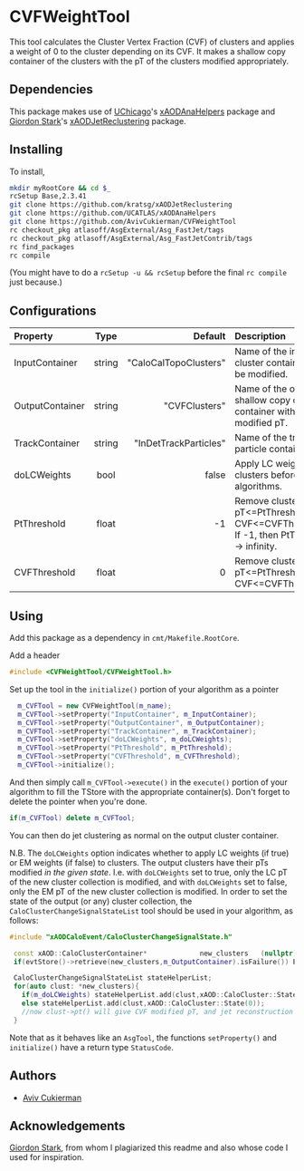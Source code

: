 # CVFWeightTool
This tool calculates the Cluster Vertex Fraction (CVF) of clusters and applies a weight of 0 to the cluster depending on its CVF. It makes a shallow copy container of the clusters with the pT of the clusters modified appropriately.
## Dependencies
This package makes use of [UChicago](https://github.com/UCATLAS)'s [xAODAnaHelpers](https://github.com/UCATLAS/xAODAnaHelpers) package and [Giordon Stark](https://github.com/kratsg)'s [xAODJetReclustering](https://github.com/kratsg/xAODJetReclustering) package.

## Installing
To install,
```bash
mkdir myRootCore && cd $_
rcSetup Base,2.3.41
git clone https://github.com/kratsg/xAODJetReclustering
git clone https://github.com/UCATLAS/xAODAnaHelpers
git clone https://github.com/AvivCukierman/CVFWeightTool
rc checkout_pkg atlasoff/AsgExternal/Asg_FastJet/tags
rc checkout_pkg atlasoff/AsgExternal/Asg_FastJetContrib/tags
rc find_packages
rc compile
```
(You might have to do a `rcSetup -u && rcSetup` before the final `rc compile` just because.)


## Configurations

 Property           | Type                      | Default                   | Description
:-------------------|:-------------------------:|--------------------------:|:-------------------------------------------------------------------------------------
InputContainer   | string                    |    "CaloCalTopoClusters"                       | Name of the input cluster container to be modified.
OutputContainer  | string                    |    "CVFClusters"                       | Name of the output shallow copy cluster container with modified pT.
TrackContainer  | string                    |    "InDetTrackParticles"                       | Name of the track particle container.
doLCWeights       | bool                     | false                      | Apply LC weights to clusters before CVF algorithms.
PtThreshold       | float                     | -1                      | Remove clusters with pT<=PtThreshold and CVF<=CVFThreshold. If -1, then PtTreshold -> infinity.
CVFThreshold       | float                     | 0                      | Remove clusters with pT<=PtThreshold and CVF<=CVFThreshold.

## Using
Add this package as a dependency in `cmt/Makefile.RootCore`.

Add a header
```c++
#include <CVFWeightTool/CVFWeightTool.h>
```

Set up the tool in the `initialize()` portion of your algorithm as a pointer

```c++
  m_CVFTool = new CVFWeightTool(m_name);
  m_CVFTool->setProperty("InputContainer", m_InputContainer);
  m_CVFTool->setProperty("OutputContainer", m_OutputContainer);
  m_CVFTool->setProperty("TrackContainer", m_TrackContainer);
  m_CVFTool->setProperty("doLCWeights", m_doLCWeights);
  m_CVFTool->setProperty("PtThreshold", m_PtThreshold);
  m_CVFTool->setProperty("CVFThreshold", m_CVFThreshold);
  m_CVFTool->initialize();
```

And then simply call `m_CVFTool->execute()` in the `execute()` portion of your algorithm to fill the TStore with the appropriate container(s). Don't forget to delete the pointer when you're done.
```c++
if(m_CVFTool) delete m_CVFTool;
```

You can then do jet clustering as normal on the output cluster container.

N.B. The `doLCWeights` option indicates whether to apply LC weights (if true) or EM weights (if false) to clusters. The output clusters have their pTs modified *in the given state*. I.e. with `doLCWeights` set to true, only the LC pT of the new cluster collection is modified, and with `doLCWeights` set to false, only the EM pT of the new cluster collection is modified. In order to set the state of the output (or any) cluster collection, the `CaloClusterChangeSignalStateList` tool should be used in your algorithm, as follows:
```c++
#include "xAODCaloEvent/CaloClusterChangeSignalState.h"
```

```c++
 const xAOD::CaloClusterContainer*             new_clusters   (nullptr);
 if(evtStore()->retrieve(new_clusters,m_OutputContainer).isFailure()) Error(APP_NAME,"Could not retrieve the CVF cluster container");

 CaloClusterChangeSignalStateList stateHelperList;
 for(auto clust: *new_clusters){
   if(m_doLCWeights) stateHelperList.add(clust,xAOD::CaloCluster::State(1)); //default is calibrated but we can make it explicit anyway
   else stateHelperList.add(clust,xAOD::CaloCluster::State(0));
   //now clust->pt() will give CVF modified pT, and jet reconstruction will use CVF modified pT
 }
```

Note that as it behaves like an `AsgTool`, the functions `setProperty()` and `initialize()` have a return type `StatusCode`.

## Authors
- [Aviv Cukierman](https://github.com/AvivCukierman)

## Acknowledgements
[Giordon Stark](https://github.com/kratsg), from whom I plagiarized this readme and also whose code I used for inspiration.
